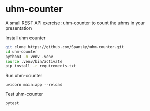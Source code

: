 # uhm-counter
A small REST API exercise: uhm-counter to count the uhms in your presentation 

Install uhm counter
```bash
git clone https://github.com/Spansky/uhm-counter.git
cd uhm-counter
python3 -m venv .venv
source .venv/bin/activate
pip install -r requirements.txt
```

Run uhm-counter
```
uvicorn main:app --reload
```

Test uhm-counter
```
pytest
```
